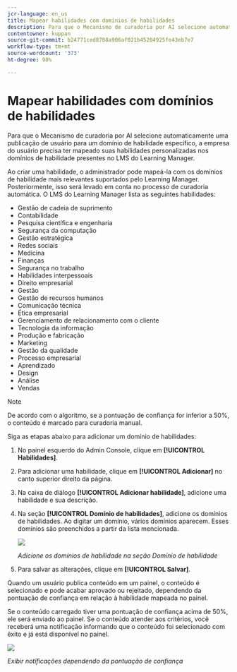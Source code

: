 ```yaml
---
jcr-language: en_us
title: Mapear habilidades com domínios de habilidades
description: Para que o Mecanismo de curadoria por AI selecione automaticamente uma publicação de usuário para um domínio de habilidade específico, a empresa do usuário precisa ter mapeado suas habilidades personalizadas nos domínios de habilidade presentes no LMS do Learning Manager.
contentowner: kuppan
source-git-commit: b24771ced8788a906af021b45204925fe43eb7e7
workflow-type: tm+mt
source-wordcount: '373'
ht-degree: 90%

---
```




# Mapear habilidades com domínios de habilidades

Para que o Mecanismo de curadoria por AI selecione automaticamente uma publicação de usuário para um domínio de habilidade específico, a empresa do usuário precisa ter mapeado suas habilidades personalizadas nos domínios de habilidade presentes no LMS do Learning Manager.

Ao criar uma habilidade, o administrador pode mapeá-la com os domínios de habilidade mais relevantes suportados pelo Learning Manager. Posteriormente, isso será levado em conta no processo de curadoria automática. O LMS do Learning Manager lista as seguintes habilidades:

* Gestão de cadeia de suprimento
* Contabilidade
* Pesquisa científica e engenharia
* Segurança da computação
* Gestão estratégica
* Redes sociais
* Medicina
* Finanças
* Segurança no trabalho
* Habilidades interpessoais
* Direito empresarial
* Gestão
* Gestão de recursos humanos
* Comunicação técnica
* Ética empresarial
* Gerenciamento de relacionamento com o cliente
* Tecnologia da informação
* Produção e fabricação
* Marketing
* Gestão da qualidade
* Processo empresarial
* Aprendizado
* Design
* Análise
* Vendas

>[!NOTE]
>
>De acordo com o algoritmo, se a pontuação de confiança for inferior a 50%, o conteúdo é marcado para curadoria manual.


Siga as etapas abaixo para adicionar um domínio de habilidades:

1. No painel esquerdo do Admin Console, clique em **[!UICONTROL Habilidades]**.
1. Para adicionar uma habilidade, clique em **[!UICONTROL Adicionar]** no canto superior direito da página.
1. Na caixa de diálogo **[!UICONTROL Adicionar habilidade]**, adicione uma habilidade e sua descrição.
1. Na seção **[!UICONTROL Domínio de habilidades]**, adicione os domínios de habilidades. Ao digitar um domínio, vários domínios aparecem. Esses domínios são preenchidos a partir da lista mencionada.

   ![](assets/skill-domain-mapping.png)

   *Adicione os domínios de habilidade na seção Domínio de habilidade*

1. Para salvar as alterações, clique em **[!UICONTROL Salvar]**.

Quando um usuário publica conteúdo em um painel, o conteúdo é selecionado e pode acabar aprovado ou rejeitado, dependendo da pontuação de confiança em relação à habilidade mapeada no painel.

<!--![](assets/content-uploaded.png)-->

Se o conteúdo carregado tiver uma pontuação de confiança acima de 50%, ele será enviado ao painel. Se o conteúdo atender aos critérios, você receberá uma notificação informando que o conteúdo foi selecionado com êxito e já está disponível no painel.

![](assets/curation-notification.png)

*Exibir notificações dependendo da pontuação de confiança*

